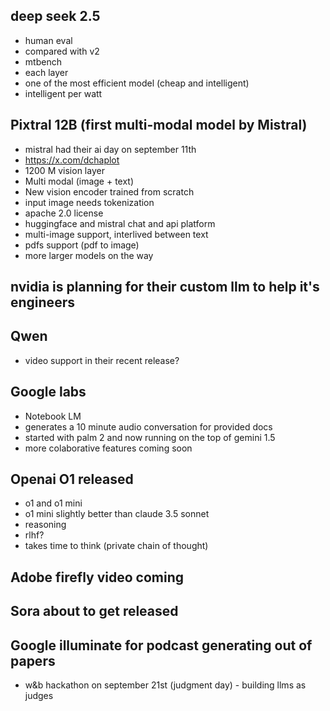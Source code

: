 ## deep seek 2.5
- human eval
- compared with v2
- mtbench
- each layer
- one of the most efficient model (cheap and intelligent)
- intelligent per watt

## Pixtral 12B (first multi-modal model by Mistral)
- mistral had their ai day on september 11th
- https://x.com/dchaplot
- 1200 M vision layer
- Multi modal (image + text)
- New vision encoder trained from scratch
- input image needs tokenization
- apache 2.0 license
- huggingface and mistral chat and api platform
- multi-image support, interlived between text
- pdfs support (pdf to image)
- more larger models on the way

## nvidia is planning for their custom llm to help it's engineers

## Qwen
- video support in their recent release?

## Google labs
- Notebook LM
- generates a 10 minute audio conversation for provided docs
- started with palm 2 and now running on the top of gemini 1.5
- more colaborative features coming soon

## Openai O1 released
- o1 and o1 mini
- o1 mini slightly better than claude 3.5 sonnet
- reasoning
- rlhf?
- takes time to think (private chain of thought)

## Adobe firefly video coming
## Sora about to get released
## Google illuminate for podcast generating out of papers



- w&b hackathon on september 21st (judgment day) - building llms as judges
